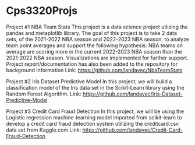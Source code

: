 # Cps3320Projs

Project #1 NBA Team Stats
This project is a data science project utlizing the pandas and metaplotlib library. The goal of this project is to take 2 data sets, of the 2021-2022 NBA season and 2022-2023 NBA season, to analyze team point averages and support the following hypothesis: NBA teams on average are scoring more in the current 2022-2023 NBA season than the 2021-2022 NBA season. Visualizations are implemented for further support. Project report/documentation has also been added to the repository for background information
Link: https://github.com/landavec/NbaTeamStats

Project #2 Iris Dataset Predictive Model
In this project, we will build a classification model of the Iris data set in the Scikit-Learn library using the Random Forest Algorithm.
Link: https://github.com/landavec/Iris-Dataset-Predictive-Model

Project #3 Credit Card Fraud Detection
In this project, we will be using the Logistic regression machine-learning model imported from scikit-learn to develop a credit card fraud detection system utilizing the creditcard.csv data set from Kaggle.com
Link: https://github.com/landavec/Credit-Card-Fraud-Detection

